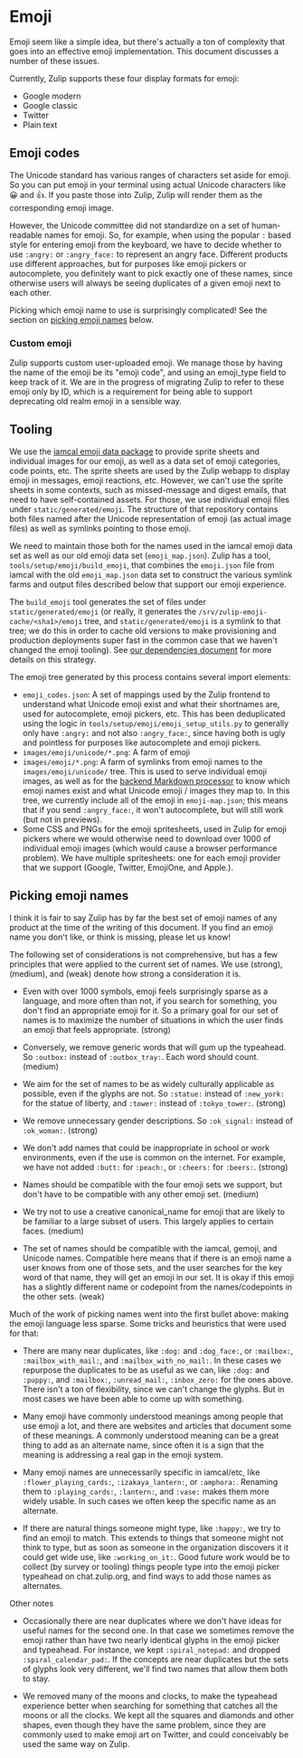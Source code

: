 # Emoji

Emoji seem like a simple idea, but there's actually a ton of
complexity that goes into an effective emoji implementation.  This
document discusses a number of these issues.

Currently, Zulip supports these four display formats for emoji:

- Google modern
- Google classic
- Twitter
- Plain text

## Emoji codes

The Unicode standard has various ranges of characters set aside for
emoji.  So you can put emoji in your terminal using actual Unicode
characters like 😀  and 👍.  If you paste those into Zulip, Zulip will
render them as the corresponding emoji image.

However, the Unicode committee did not standardize on a set of
human-readable names for emoji.  So, for example, when using the
popular `:` based style for entering emoji from the keyboard, we have
to decide whether to use `:angry:` or `:angry_face:` to represent an
angry face.  Different products use different approaches, but for
purposes like emoji pickers or autocomplete, you definitely want to
pick exactly one of these names, since otherwise users will always be
seeing duplicates of a given emoji next to each other.

Picking which emoji name to use is surprisingly complicated! See the
section on [picking emoji names](#picking-emoji-names) below.

### Custom emoji

Zulip supports custom user-uploaded emoji.  We manage those by having
the name of the emoji be its "emoji code", and using an emoji_type
field to keep track of it.  We are in the progress of migrating Zulip
to refer to these emoji only by ID, which is a requirement for being
able to support deprecating old realm emoji in a sensible way.

## Tooling

We use the [iamcal emoji data package][iamcal] to provide sprite
sheets and individual images for our emoji, as well as a data set of
emoji categories, code points, etc.  The sprite sheets are used
by the Zulip webapp to display emoji in messages, emoji reactions,
etc.  However, we can't use the sprite sheets in some contexts, such
as missed-message and digest emails, that need to have self-contained
assets.  For those, we use individual emoji files under
`static/generated/emoji`.  The structure of that repository contains
both files named after the Unicode representation of emoji (as actual
image files) as well as symlinks pointing to those emoji.

We need to maintain those both for the names used in the iamcal emoji
data set as well as our old emoji data set (`emoji_map.json`).  Zulip
has a tool, `tools/setup/emoji/build_emoji`, that combines the
`emoji.json` file from iamcal with the old `emoji_map.json` data set
to construct the various symlink farms and output files described
below that support our emoji experience.

The `build_emoji` tool generates the set of files under
`static/generated/emoji` (or really, it generates the
`/srv/zulip-emoji-cache/<sha1>/emoji` tree, and
`static/generated/emoji` is a symlink to that tree; we do this in
order to cache old versions to make provisioning and production
deployments super fast in the common case that we haven't changed the
emoji tooling).  See [our dependencies document](../subsystems/dependencies.md)
for more details on this strategy.

The emoji tree generated by this process contains several import elements:
- `emoji_codes.json`: A set of mappings used by the Zulip frontend to
  understand what Unicode emoji exist and what their shortnames are,
  used for autocomplete, emoji pickers, etc.  This has been
  deduplicated using the logic in
  `tools/setup/emoji/emoji_setup_utils.py` to generally only have
  `:angry:` and not also `:angry_face:`, since having both is ugly and
  pointless for purposes like autocomplete and emoji pickers.
- `images/emoji/unicode/*.png`: A farm of emoji
- `images/emoji/*.png`: A farm of symlinks from emoji names to the
  `images/emoji/unicode/` tree.  This is used to serve individual emoji
  images, as well as for the
  [backend Markdown processor](../subsystems/markdown.md) to know which emoji
  names exist and what Unicode emoji / images they map to.  In this
  tree, we currently include all of the emoji in `emoji-map.json`;
  this means that if you send `:angry_face:`, it won't autocomplete,
  but will still work (but not in previews).
- Some CSS and PNGs for the emoji spritesheets, used in Zulip for
  emoji pickers where we would otherwise need to download over 1000 of
  individual emoji images (which would cause a browser performance
  problem).  We have multiple spritesheets: one for each emoji
  provider that we support (Google, Twitter, EmojiOne, and Apple.).

[iamcal]: https://github.com/iamcal/emoji-data

## Picking emoji names

I think it is fair to say Zulip has by far the best set of emoji names of
any product at the time of the writing of this document. If you find an
emoji name you don't like, or think is missing, please let us know!

The following set of considerations is not comprehensive, but has a few
principles that were applied to the current set of names. We use (strong),
(medium), and (weak) denote how strong a consideration it is.

- Even with over 1000 symbols, emoji feels surprisingly sparse as a language,
  and more often than not, if you search for something, you don't find an
  appropriate emoji for it. So a primary goal for our set of names is to
  maximize the number of situations in which the user finds an emoji that
  feels appropriate. (strong)

- Conversely, we remove generic words that will gum up the typeahead. So
  `:outbox:` instead of `:outbox_tray:`. Each word should count. (medium)

- We aim for the set of names to be as widely culturally applicable as
  possible, even if the glyphs are not. So `:statue:` instead of
  `:new_york:` for the statue of liberty, and `:tower:` instead of
  `:tokyo_tower:`. (strong)

- We remove unnecessary gender descriptions. So `:ok_signal:` instead of
  `:ok_woman:`. (strong)

- We don't add names that could be inappropriate in school or work
  environments, even if the use is common on the internet. For example, we
  have not added `:butt:` for `:peach:`, or `:cheers:` for
  `:beers:`. (strong)

- Names should be compatible with the four emoji sets we support, but don't
  have to be compatible with any other emoji set. (medium)

- We try not to use a creative canonical_name for emoji that are likely to
  be familiar to a large subset of users. This largely applies to certain
  faces. (medium)

- The set of names should be compatible with the iamcal, gemoji, and Unicode
  names. Compatible here means that if there is an emoji name a user knows
  from one of those sets, and the user searches for the key word of that
  name, they will get an emoji in our set. It is okay if this emoji has a
  slightly different name or codepoint from the names/codepoints in the
  other sets. (weak)

Much of the work of picking names went into the first bullet above: making
the emoji language less sparse. Some tricks and heuristics that were used
for that:

- There are many near duplicates, like `:dog:` and `:dog_face:`, or
  `:mailbox:`, `:mailbox_with_mail:`, and `:mailbox_with_no_mail:`. In these
  cases we repurpose the duplicates to be as useful as we can, like `:dog:`
  and `:puppy:`, and `:mailbox:`, `:unread_mail:`, `:inbox_zero:` for the
  ones above. There isn't a ton of flexibility, since we can't change the
  glyphs. But in most cases we have been able to come up with something.

- Many emoji have commonly understood meanings among people that use emoji a
  lot, and there are websites and articles that document some of these
  meanings. A commonly understood meaning can be a great thing to add as an
  alternate name, since often it is a sign that the meaning is addressing a
  real gap in the emoji system.

- Many emoji names are unnecessarily specific in iamcal/etc, like
  `:flower_playing_cards:`, `:izakaya_lantern:`, or `:amphora:`. Renaming
  them to `:playing_cards:`, `:lantern:`, and `:vase:` makes them more
  widely usable. In such cases we often keep the specific name as an
  alternate.

- If there are natural things someone might type, like `:happy:`, we try to
  find an emoji to match. This extends to things that someone might not
  think to type, but as soon as someone in the organization discovers it it
  could get wide use, like `:working_on_it:`. Good future work would be to
  collect (by survey or tooling) things people type into the emoji picker
  typeahead on chat.zulip.org, and find ways to add those names as
  alternates.

Other notes

- Occasionally there are near duplicates where we don't have ideas for
  useful names for the second one. In that case we sometimes remove the
  emoji rather than have two nearly identical glyphs in the emoji picker and
  typeahead. For instance, we kept `:spiral_notepad:` and dropped
  `:spiral_calendar_pad:`. If the concepts are near duplicates but the sets
  of glyphs look very different, we'll find two names that allow them both
  to stay.

- We removed many of the moons and clocks, to make the typeahead experience
  better when searching for something that catches all the moons or all the
  clocks. We kept all the squares and diamonds and other shapes, even though
  they have the same problem, since they are commonly used to make emoji art
  on Twitter, and could conceivably be used the same way on Zulip.
